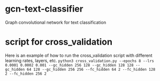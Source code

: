 # gcn-text-classifier
Graph convolutional network for text  classification

# script for cross_validation

Here is an example of how to run the cross_validation script with different learning rates, layers, etc.
`python3 cross_validation.py --epochs 8 --lrs 0.0001 0.0002 0.001 --gc_hidden 256 128 --gc_hidden 128 128 --gc_hidden 64 128 --gc_hidden 256 256 --fc_hidden 64 2 --fc_hidden 128 2 --fc_hidden 256 2`
